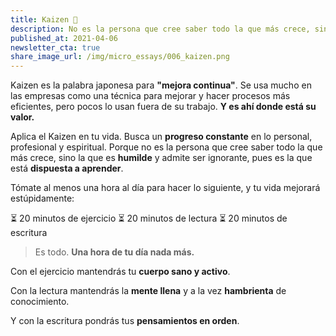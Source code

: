 ```yaml
---
title: Kaizen 🎎
description: No es la persona que cree saber todo la que más crece, sino la que es humilde y admite ser ignorante, pues es la que está dispuesta a aprender.
published_at: 2021-04-06
newsletter_cta: true
share_image_url: /img/micro_essays/006_kaizen.png
---
```


Kaizen es la palabra japonesa para **"mejora continua"**. Se usa mucho en las empresas como una técnica para mejorar y hacer procesos más eficientes, pero pocos lo usan fuera de su trabajo. **Y es ahí donde está su valor.**

Aplica el Kaizen en tu vida. Busca un **progreso constante** en lo personal, profesional y espiritual. Porque no es la persona que cree saber todo la que más crece, sino la que es **humilde** y admite ser ignorante, pues es la que está **dispuesta a aprender**.

Tómate al menos una hora al día para hacer lo siguiente, y tu vida mejorará estúpidamente:

⏳ 20 minutos de ejercicio
⏳ 20 minutos de lectura
⏳ 20 minutos de escritura

> Es todo. **Una hora de tu día nada más.**

Con el ejercicio mantendrás tu **cuerpo sano y activo**.

Con la lectura mantendrás la **mente llena** y a la vez **hambrienta** de conocimiento.

Y con la escritura pondrás tus **pensamientos en orden**.
